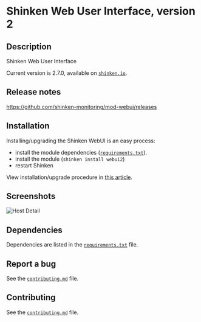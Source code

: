 # Shinken Web User Interface, version 2

## Description
Shinken Web User Interface

Current version is 2.7.0, available on [`shinken.io`](http://shinken.io/package/webui2).

## Release notes

https://github.com/shinken-monitoring/mod-webui/releases

## Installation

 Installing/upgrading the Shinken WebUI is an easy process:
 - install the module dependencies ([`requirements.txt`](https://github.com/shinken-monitoring/mod-webui/blob/develop/requirements.txt)).
 - install the module (`shinken install webui2`)
 - restart Shinken

 View installation/upgrade procedure in [this article](https://github.com/shinken-monitoring/mod-webui/wiki/Installation).

## Screenshots

![Host Detail](doc/animation.gif)

## Dependencies

Dependencies are listed in the [`requirements.txt`](https://github.com/shinken-monitoring/mod-webui/blob/develop/requirements.txt) file.

## Report a bug

See the [`contributing.md`](https://github.com/shinken-monitoring/mod-webui/blob/develop/contributing.md) file.

## Contributing

See the [`contributing.md`](https://github.com/shinken-monitoring/mod-webui/blob/develop/contributing.md) file.

